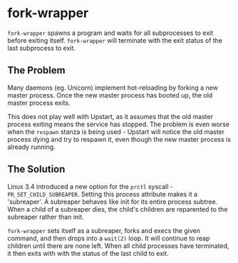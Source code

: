 # fork-wrapper

`fork-wrapper` spawns a program and waits for all subprocesses to exit before exiting itself. `fork-wrapper` will terminate with the exit status of the last subprocess to exit.

## The Problem

Many daemons (eg. Unicorn) implement hot-reloading by forking a new master process. Once the new master process has booted up, the old master process exits.

This does not play well with Upstart, as it assumes that the old master process exiting means the service has stopped. The problem is even worse when the `respawn` stanza is being used - Upstart will notice the old master process dying and try to respawn it, even though the new master process is already running.

## The Solution

Linux 3.4 introduced a new option for the `prctl` syscall - `PR_SET_CHILD_SUBREAPER`. Setting this process attribute makes it a 'subreaper'. A subreaper behaves like init for its entire process subtree. When a child of a subreaper dies, the child's children are reparented to the subreaper rather than init.

`fork-wrapper` sets itself as a subreaper, forks and execs the given command, and then drops into a `wait(2)` loop. It will continue to reap children until there are none left. When all child processes have terminated, it then exits with with the status of the last child to exit.
